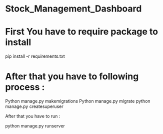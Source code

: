 # Stock_Management_Dashboard

# First You have to require package to install 

pip install -r requirements.txt

# After that you have to following process :

Python manage.py makemigrations
Python manage.py migrate
python manage.py createsuperuser

After that you have to run :

python manage.py runserver
